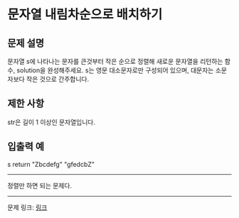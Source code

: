 # 문자열 내림차순으로 배치하기
## 문제 설명

문자열 s에 나타나는 문자를 큰것부터 작은 순으로 정렬해 새로운 문자열을 리턴하는 함수, solution을 완성해주세요.
s는 영문 대소문자로만 구성되어 있으며, 대문자는 소문자보다 작은 것으로 간주합니다.
## 제한 사항
str은 길이 1 이상인 문자열입니다.
## 입출력 예
s	return
"Zbcdefg"	"gfedcbZ"

***

정렬만 하면 되는 문제다.

***
문제 링크: [링크](https://school.programmers.co.kr/learn/courses/30/lessons/12917)